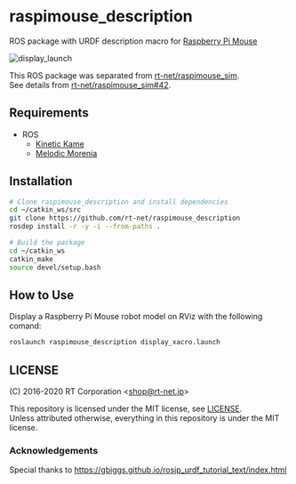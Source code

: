 # raspimouse_description

ROS package with URDF description macro for [Raspberry Pi Mouse](https://rt-net.jp/products/raspberrypimousev3/)

![display_launch](https://github.com/rt-net/raspimouse_description/blob/image/display_launch.png)

This ROS package was separated from [rt-net/raspimouse_sim](https://github.com/rt-net/raspimouse_sim).  
See details from [rt-net/raspimouse_sim#42](https://github.com/rt-net/raspimouse_sim/pull/42).

## Requirements

- ROS
  - [Kinetic Kame](http://wiki.ros.org/kinetic/Installation/Ubuntu)
  - [Melodic Morenia](http://wiki.ros.org/melodic/Installation/Ubuntu)

## Installation

```sh
# Clone raspimouse_description and install dependencies
cd ~/catkin_ws/src
git clone https://github.com/rt-net/raspimouse_description
rosdep install -r -y -i --from-paths .

# Build the package
cd ~/catkin_ws
catkin_make
source devel/setup.bash
```

## How to Use

Display a Raspberry Pi Mouse robot model on RViz with the following comand:

```sh
roslaunch raspimouse_description display_xacro.launch 
```

## LICENSE

(C) 2016-2020 RT Corporation \<shop@rt-net.jp\>

This repository is licensed under the MIT license, see [LICENSE](./LICENSE).  
Unless attributed otherwise, everything in this repository is under the MIT license.

### Acknowledgements

Special thanks to https://gbiggs.github.io/rosjp_urdf_tutorial_text/index.html
